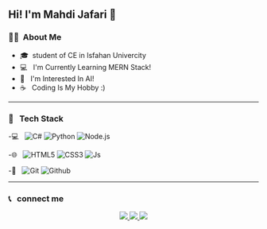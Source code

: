 <h2>Hi! I'm Mahdi Jafari 👋</h2>

<h3>🧑‍💻&nbsp; About Me</h3>

- 🎓&nbsp; student of CE in Isfahan Univercity
- 💻 &nbsp; I'm Currently Learning MERN Stack!
- 🌿 &nbsp; I'm Interested In AI!
- ☕ &nbsp; Coding Is My Hobby :)
---
<h3>📍 &nbsp; Tech Stack </h3>

-💻 &nbsp; 
  ![C#](https://img.shields.io/badge/C%23-239120?style=for-the-badge&logo=csharp&logoColor=white&style=flat)  ![Python](https://img.shields.io/badge/Python-3776AB?style=for-the-badge&logo=python&logoColor=white&style=flat)  ![Node.js](https://img.shields.io/badge/Node.js-339933?style=for-the-badge&logo=nodedotjs&logoColor=white&style=flat)  
  
-🌐 &nbsp; 
  ![HTML5](https://img.shields.io/badge/HTML5-E34F26?style=for-the-badge&logo=html5&logoColor=white&style=flat)
  ![CSS3](https://img.shields.io/badge/CSS3-1572B6?style=for-the-badge&logo=css3&logoColor=white&style=flat)
  ![Js](https://img.shields.io/badge/JavaScript-F7DF1E?style=for-the-badge&logo=javascript&logoColor=black&style=flat)

-🛜 &nbsp; 
  ![Git](https://img.shields.io/badge/GIT-E44C30?style=for-the-badge&logo=git&logoColor=white&style=flat)
  ![Github](https://img.shields.io/badge/GitHub-100000?style=for-the-badge&logo=github&logoColor=white&style=flat)



---
<h3> 📞 &nbsp; connect me  </h3>
<p align = center >
  <a href = "https://telegram.com/mahdiijf">
    <img src = "https://img.shields.io/badge/Telegram-mahdiijf-blue?style=flat&logo=telegram"/>
  </a>

  <a href = "https://instagram.com/mahdii.jf">
    <img src = "https://img.shields.io/badge/Instagram-@mahdii.jf-red?style=flat&logo=instagram"/>
  </a>

  <a>
    <img src = "https://img.shields.io/badge/Gmail-mahdijm.bb@gmail.com-purple?style=flat&logo=gmail"/>
  </a>
  
</p>
